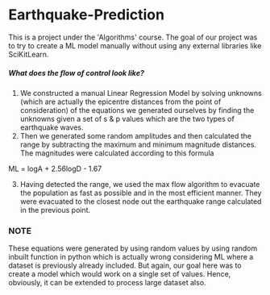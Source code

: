 # Earthquake-Prediction

This is a project under the 'Algorithms' course. 
The goal of our project was to try to create a ML model manually without using any external libraries like SciKitLearn.

##### What does the flow of control look like?

1. We constructed a manual Linear Regression Model by solving unknowns (which are actually the epicentre distances from the point of consideration) of the equations we generated ourselves by finding the unknowns given a set of s & p values which are the two types of earthquake waves.
2. Then we generated some random amplitudes and then calculated the range by subtracting the maximum and minimum magnitude 
distances. The magnitudes were calculated according to this formula

  ML = logA + 2.56logD - 1.67

3. Having detected the range, we used the max flow algorithm to evacuate the population as fast as possible and in the most
efficient manner. They were evacuated to the closest node out the earthquake range calculated in the previous point.

### NOTE

These equations were generated by using random values by using random inbuilt function in python which is actually 
wrong considering ML where a dataset is previously already included. But again, our goal here was to create a model which 
would work on a single set of values. Hence, obviously, it can be extended to process large dataset also.


